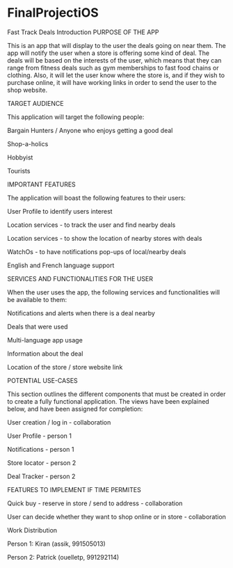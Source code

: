 # FinalProjectiOS
Fast Track Deals
Introduction
PURPOSE OF THE APP

This is an app that will display to the user the deals going on near them. The app will notify the user when a store is offering some kind of deal. The deals will be based on the interests of the user, which means that they can range from fitness deals such as gym memberships to fast food chains or clothing. Also, it will let the user know where the store is, and if they wish to purchase online, it will have working links in order to send the user to the shop website. 

TARGET AUDIENCE

This application will target the following people:

Bargain Hunters / Anyone who enjoys getting a good deal

Shop-a-holics

Hobbyist

Tourists

IMPORTANT FEATURES

The application will boast the following features to their users:

User Profile to identify users interest

Location services - to track the user and find nearby deals

Location services - to show the location of nearby stores with deals

WatchOs - to have notifications pop-ups of local/nearby deals

English and French language support

SERVICES AND FUNCTIONALITIES FOR THE USER

When the user uses the app, the following services and functionalities will be available to them:

Notifications and alerts when there is a deal nearby

Deals that were used

Multi-language app usage

Information about the deal

Location of the store / store website link


POTENTIAL USE-CASES

This section outlines the different components that must be created in order to create a fully functional application. The views have been explained below, and have been assigned for completion:

User creation / log in - collaboration

User Profile - person 1

Notifications - person 1

Store locator - person 2

Deal Tracker - person 2

FEATURES TO IMPLEMENT IF TIME PERMITES

Quick buy - reserve in store / send to address - collaboration

User can decide whether they want to shop online or in store - collaboration

Work Distribution

Person 1: Kiran (assik, 991505013)

Person 2: Patrick (ouelletp, 991292114)
